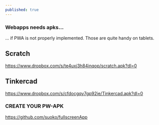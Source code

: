 ```yaml
---
published: true
---
```

### Webapps needs apks...

... if PWA is not properly implemented.
Those are quite handy on tablets.

## Scratch

https://www.dropbox.com/s/te4uxj3h84inqop/scratch.apk?dl=0

## Tinkercad

https://www.dropbox.com/s/cfdocgqy7gp92ie/Tinkercad.apk?dl=0


### CREATE YOUR PW-APK

https://github.com/suoko/fullscreenApp